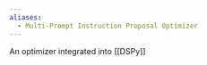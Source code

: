 ```yaml
---
aliases:
  - Multi-Prompt Instruction Proposal Optimizer
---
```


An optimizer integrated into [[DSPy]]